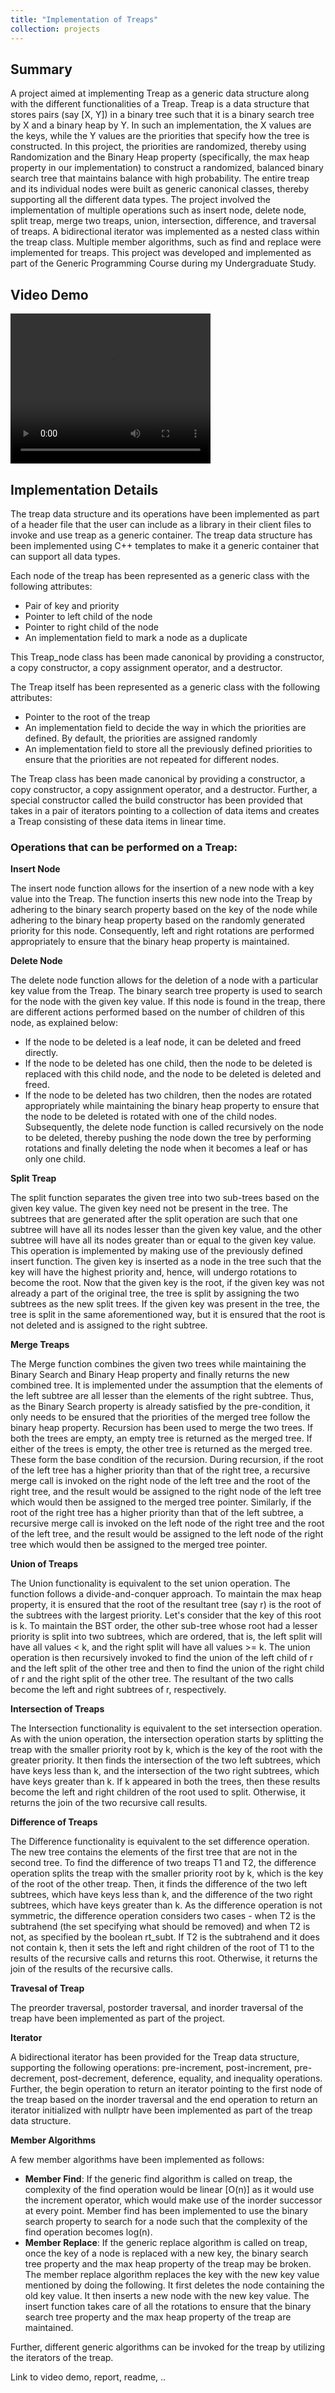 ```yaml
---
title: "Implementation of Treaps"
collection: projects
---
```


<style>
  video:target
  {
    outline:none;
    border:none;
  }
</style>

## Summary

A project aimed at implementing Treap as a generic data structure along with the different functionalities of a Treap. Treap is a data structure that stores pairs (say [X, Y]) in a binary tree such that it is a binary search tree by X and a binary heap by Y. In such an implementation, the X values are the keys, while the Y values are the priorities that specify how the tree is constructed. In this project, the priorities are randomized, thereby using Randomization and the Binary Heap property (specifically, the max heap property in our implementation) to construct a randomized, balanced binary search tree that maintains balance with high probability. The entire treap and its individual nodes were built as generic canonical classes, thereby supporting all the different data types. The project involved the implementation of multiple operations such as insert node, delete node, split treap, merge two treaps, union, intersection, difference, and traversal of treaps. A bidirectional iterator was implemented as a nested class within the treap class. Multiple member algorithms, such as find and replace were implemented for treaps. This project was developed and implemented as part of the Generic Programming Course during my Undergraduate Study.

## Video Demo
  
<video id="GP_Project_video_demo" width="320" height="240" controls>
   <source src="/videos/GP_Project_Demo.mp4" type="video/mp4">
Your browser does not support the video tag.
</video>

## Implementation Details

The treap data structure and its operations have been implemented as part of a header file that the user can include as a library in their client files to invoke and use treap as a generic container. The treap data structure has been implemented using C++ templates to make it a generic container that can support all data types. 

Each node of the treap has been represented as a generic class with the following attributes:
 * Pair of key and priority
 * Pointer to left child of the node
 * Pointer to right child of the node
 * An implementation field to mark a node as a duplicate

This Treap_node class has been made canonical by providing a constructor, a copy constructor, a copy assignment operator, and a destructor.

The Treap itself has been represented as a generic class with the following attributes:
 * Pointer to the root of the treap
 * An implementation field to decide the way in which the priorities are defined. By default, the priorities are assigned randomly
 * An implementation field to store all the previously defined priorities to ensure that the priorities are not repeated for different nodes.

The Treap class has been made canonical by providing a constructor, a copy constructor, a copy assignment operator, and a destructor.
Further, a special constructor called the build constructor has been provided that takes in a pair of iterators pointing to a collection of data items and creates a Treap consisting of these data items in linear time.  

### Operations that can be performed on a Treap:

**Insert Node**

The insert node function allows for the insertion of a new node with a key value into the Treap. The function inserts this new node into the Treap by adhering to the binary search property based on the key of the node while adhering to the binary heap property based on the randomly generated priority for this node. Consequently, left and right rotations are performed appropriately to ensure that the binary heap property is maintained. 

**Delete Node**

The delete node function allows for the deletion of a node with a particular key value from the Treap. The binary search tree property is used to search for the node with the given key value. If this node is found in the treap, there are different actions performed based on the number of children of this node, as explained below:
 * If the node to be deleted is a leaf node, it can be deleted and freed directly.
 * If the node to be deleted has one child, then the node to be deleted is replaced with this child node, and the node to be deleted is deleted and freed.
 * If the node to be deleted has two children, then the nodes are rotated appropriately while maintaining the binary heap property to ensure that the node to be deleted is rotated with one of the child nodes. Subsequently, the delete node function is called recursively on the node to be deleted, thereby pushing the node down the tree by performing rotations and finally deleting the node when it becomes a leaf or has only one child.

**Split Treap**

The split function separates the given tree into two sub-trees based on the given key value. The given key need not be present in the tree.
The subtrees that are generated after the split operation are such that one subtree will have all its nodes lesser than the given key value, and the other subtree will have all its nodes greater than or equal to the given key value.
This operation is implemented by making use of the previously defined insert function. The given key is inserted as a node in the tree such that the key will have the highest priority and, hence, will undergo rotations to become the root. Now that the given key is the root, if the given key was not already a part of the original tree, the tree is split by assigning the two subtrees as the new split trees. If the given key was present in the tree, the tree is split in the same aforementioned way, but it is ensured that the root is not deleted and is assigned to the right subtree.

**Merge Treaps**

The Merge function combines the given two trees while maintaining the Binary Search and Binary Heap property and finally returns the new combined tree. It is implemented under the assumption that the elements of the left subtree are all lesser than the elements of the right subtree. Thus, as the Binary Search property is already satisfied by the pre-condition, it only needs to be ensured that the priorities of the merged tree follow the binary heap property. 
Recursion has been used to merge the two trees. If both the trees are empty, an empty tree is returned as the merged tree. If either of the trees is empty, the other tree is returned as the merged tree. These form the base condition of the recursion.
During recursion, if the root of the left tree has a higher priority than that of the right tree, a recursive merge call is invoked on the right node of the left tree and the root of the right tree, and the result would be assigned to the right node of the left tree which would then be assigned to the merged tree pointer.
Similarly, if the root of the right tree has a higher priority than that of the left subtree, a recursive merge call is invoked on the left node of the right tree and the root of the left tree, and the result would be assigned to the left node of the right tree which would then be assigned to the merged tree pointer.

**Union of Treaps**

The Union functionality is equivalent to the set union operation. The function follows a divide-and-conquer approach. To maintain the max heap property, it is ensured that the root of the resultant tree (say r) is the root of the subtrees with the largest priority. Let's consider that the key of this root is k. To maintain the BST order, the other sub-tree whose root had a lesser priority is split into two subtrees, which are ordered, that is, the left split will have all values < k, and the right split will have all values >= k.
The union operation is then recursively invoked to find the union of the left child of r and the left split of the other tree and then to find the union of the right child of r and the right split of the other tree. The resultant of the two calls become the left and right subtrees of r, respectively.

**Intersection of Treaps**

The Intersection functionality is equivalent to the set intersection operation. As with the union operation, the intersection operation starts by splitting the treap with the smaller priority root by k, which is the key of the root with the greater priority. It then finds the intersection of the two left subtrees, which have keys less than k, and the intersection of the two right subtrees, which have keys greater than k. If k appeared in both the trees, then these results become the left and right children of the root used to split. Otherwise, it returns the join of the two recursive call results.

**Difference of Treaps**

The Difference functionality is equivalent to the set difference operation. The new tree contains the elements of the first tree that are not in the second tree. To find the difference of two treaps T1 and T2, the difference operation splits the treap with the smaller priority root by k, which is the key of the root of the other treap. Then, it finds the difference of the two left subtrees, which have keys less than k, and the difference of the two right subtrees, which have keys greater than k. As the difference operation is not symmetric, the difference operation considers two cases - when T2 is the subtrahend (the set specifying what should be removed) and when T2 is not, as specified by the boolean rt_subt. If T2 is the subtrahend and it does not contain k, then it sets the left and right children of the root of T1 to the results of the recursive calls and returns this root. Otherwise, it returns the join of the results of the recursive calls.

**Travesal of Treap**

The preorder traversal, postorder traversal, and inorder traversal of the treap have been implemented as part of the project.

**Iterator**

A bidirectional iterator has been provided for the Treap data structure, supporting the following operations: pre-increment, post-increment, pre-decrement, post-decrement, deference, equality, and inequality operations. Further, the begin operation to return an iterator pointing to the first node of the treap based on the inorder traversal and the end operation to return an iterator initialized with nullptr have been implemented as part of the treap data structure.

**Member Algorithms**

A few member algorithms have been implemented as follows:
 * **Member Find**: If the generic find algorithm is called on treap, the complexity of the find operation would be linear [O(n)] as it would use the increment operator, which would make use of the inorder successor at every point. Member find has been implemented to use the binary search property to search for a node such that the complexity of the find operation becomes log(n).
 * **Member Replace**: If the generic replace algorithm is called on treap, once the key of a node is replaced with a new key, the binary search tree property and the max heap property of the treap may be broken. The member replace algorithm replaces the key with the new key value mentioned by doing the following. It first deletes the node containing the old key value. It then inserts a new node with the new key value. The insert function takes care of all the rotations to ensure that the binary search tree property and the max heap property of the treap are maintained.

Further, different generic algorithms can be invoked for the treap by utilizing the iterators of the treap.


Link to video demo, report, readme, ..